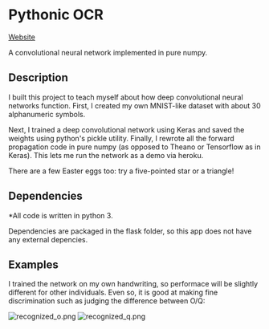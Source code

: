 # Pythonic OCR
[Website](https://pythonic-ocr.herokuapp.com/)

A convolutional neural network implemented in pure numpy.

Description
-----------
I built this project to teach myself about how deep convolutional neural networks function. First, I created my own MNIST-like dataset with about 30 alphanumeric symbols.

Next, I trained a deep convolutional network using Keras and saved the weights using python's pickle utility. Finally, I rewrote all the forward propagation code in pure numpy (as opposed to Theano or Tensorflow as in Keras). This lets me run the network as a demo via heroku.

There are a few Easter eggs too: try a five-pointed star or a triangle!

Dependencies
--------
*All code is written in python 3.

Dependencies are packaged in the flask folder, so this app does not have any external depencies.

Examples
--------
I trained the network on my own handwriting, so performace will be slightly different for other individuals. Even so, it is good at making fine discrimination such as judging the difference between O/Q:

![recognized_o.png](https://github.com/greydanus/pythonic_ocr/blob/master/app/static/img/recognized_o.png) ![recognized_q.png](https://github.com/greydanus/pythonic_ocr/blob/master/app/static/img/recognized_q.png)
